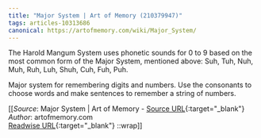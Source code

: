 ```yaml
---
title: "Major System | Art of Memory (210379947)"
tags: articles-10313686
canonical: https://artofmemory.com/wiki/Major_System/
---
```


The Harold Mangum System uses phonetic sounds for 0 to 9 based on the most common form of the Major System, mentioned above: Suh, Tuh, Nuh, Muh, Ruh, Luh, Shuh, Cuh, Fuh, Puh.

Major system for remembering digits and numbers. Use the consonants to choose words and make sentences to remember a string of numbers.


[[_Source_: Major System | Art of Memory - [Source URL](https://artofmemory.com/wiki/Major_System/){:target="_blank"}<br>
_Author_: artofmemory.com<br>
[Readwise URL](https://readwise.io/open/210379947){:target="_blank"}
::wrap]]
